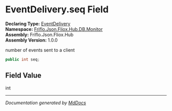 ﻿<!--  
  <auto-generated>   
    The contents of this file were generated by a tool.  
    Changes to this file may be list if the file is regenerated  
  </auto-generated>   
-->

# EventDelivery.seq Field

**Declaring Type:** [EventDelivery](../index.md)  
**Namespace:** [Friflo.Json.Fliox.Hub.DB.Monitor](../../index.md)  
**Assembly:** Friflo.Json.Fliox.Hub  
**Assembly Version:** 1.0.0

number of events sent to a client

```csharp
public int seq;
```

## Field Value

int

___

*Documentation generated by [MdDocs](https://github.com/ap0llo/mddocs)*
